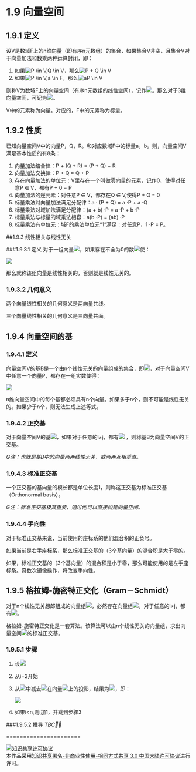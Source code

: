 # 1.9 向量空间

## 1.9.1 定义
设V是数域F上的n维向量（即有序n元数组）的集合，如果集合V非空，且集合V对于向量加法和数乘两种运算封闭，即：

1. 如果<img src="https://latex.codecogs.com/gif.latex?P&space;\in&space;V,Q&space;\in&space;V" title="P \in V,Q \in V" />，那么<img src="https://latex.codecogs.com/gif.latex?P&space;&plus;&space;Q&space;\in&space;V" title="P + Q \in V" />
2. 如果<img src="https://latex.codecogs.com/gif.latex?P&space;\in&space;V,a&space;\in&space;F" title="P \in V,a \in F" />，那么<img src="https://latex.codecogs.com/gif.latex?aP&space;\in&space;V" title="aP \in V" />

则称V为数域F上的向量空间（有序n元数组的线性空间），记作<img src="http://latex.codecogs.com/gif.latex? {R^n}">。那么对于3维向量空间，可记为<img src="http://latex.codecogs.com/gif.latex? {R^3}">。

V中的元素称为向量。对应的，F中的元素称为标量。

## 1.9.2 性质

已知向量空间V中的向量P，Q，R。和对应数域F中的标量a，b。则，向量空间V满足基本性质的有8条：

1. 向量加法结合律：P + (Q + R) = (P + Q) + R
2. 向量加法交换律：P + Q = Q + P
3. 存在向量加法的单位元：V里存在一个叫做零向量的元素，记作0，使得对任意P ∈ V，都有P + 0 = P
4. 向量加法的逆元素：对任意P ∈ V，都存在Q ∈ V,使得P + Q = 0
5. 标量乘法对向量加法满足分配律：a · (P + Q) = a ·P + a ·Q
6. 标量乘法对域加法满足分配律：(a + b) ·P = a ·P + b ·P
7. 标量乘法与标量的域乘法相容：a(b ·P) = (ab) ·P
8. 标量乘法有单位元：域F的乘法单位元“1”满足：对任意P，1 ·P = P。

##1.9.3 线性相关与线性无关

###1.9.3.1 定义
对于一组向量<img src="http://latex.codecogs.com/gif.latex? {e_1},{e_2}, \cdots ,{e_n}">，如果存在不全为0的数<img src="http://latex.codecogs.com/gif.latex? {a_1},{a_2}, \cdots ,{a_n}">使：

<img src="http://latex.codecogs.com/gif.latex? {a_1}{e_1} + {a_2}{e_2}+ \cdots +{a_n}{e_n} = 0 ">

那么就称该组向量是线性相关的，否则就是线性无关的。

### 1.9.3.2 几何意义

两个向量线性相关的几何意义是两向量共线。

三个向量线性相关的几何意义是三向量共面。

## 1.9.4 向量空间的基

### 1.9.4.1 定义
向量空间V的基B是一个由n个线性无关的向量组成的集合，即<img src="http://latex.codecogs.com/gif.latex? B=\{{e_1},{e_2},\cdots ,{e_n}\} ">，对于向量空间V中任意一个向量P，都存在一组实数使得：

<img src="http://latex.codecogs.com/gif.latex? P = {a_1}{e_1} + {a_2}{e_2}+ \cdots +{a_n}{e_n}">

n维向量空间中的每个基都必须具有n个向量。如果多于n个，则不可能是线性无关的。如果少于n个，则无法生成上述等式。

### 1.9.4.2 正交基
对于向量空间V的基<img src="http://latex.codecogs.com/gif.latex? B=\{{e_1},{e_2},\cdots ,{e_n}\} ">，如果对于任意的i≠j，都有<img src="http://latex.codecogs.com/gif.latex? {e_i} \cdot {e_j} = 0">
，则称基B为向量空间V的正交基。

*G注：也就是基B中的向量两两线性无关，或两两互相垂直。*

### 1.9.4.3 标准正交基

一个正交基的基向量的模长都是单位长度1，则称这正交基为标准正交基（Orthonormal basis）。

*G注：标准正交基极其重要，通过他可以直接构建向量空间。*

### 1.9.4.4 手向性

对于标准正交基来说，当前使用的座标系的他们混合积的正负号。

如果当前是右手座标系，那么标准正交基的（3个基向量）的混合积是大于零的。

如果，标准正交基的（3个基向量）的混合积是小于零，那么可能使用的是左手座标系。奇数次镜像操作，将改变手向性。

## 1.9.5 格拉姆-施密特正交化（Gram－Schmidt）

对于n个线性无关想郎组成的向量组<img src="http://latex.codecogs.com/gif.latex? B=\{{e_1},{e_2},\cdots ,{e_n}\} ">，必然存在向量组<img src="http://latex.codecogs.com/gif.latex? B{\text{'}} = \{ {e_1}{\text{'}},{e_2}{\text{'}}, \cdots ,{e_n}{\text{'}}\} ">，对于任意的i≠j，都有<img src="http://latex.codecogs.com/gif.latex? {e_i}{\text{'} \cdot {e_j}{\text{'} = 0">。

格拉姆-施密特正交化是一套算法。该算法可以由n个线性无关的向量组，求出向量空间<img src="http://latex.codecogs.com/gif.latex? {R^n}">的标准正交基。

### 1.9.5.1 步骤

1. 设<img src="http://latex.codecogs.com/gif.latex? {{e_1}'} = {e}_1">
2. 从i=2开始
3. 从<img src="http://latex.codecogs.com/gif.latex? e_i">中减去<img src="http://latex.codecogs.com/gif.latex? e_i">在向量<img src="http://latex.codecogs.com/gif.latex? {e_1}{\text{'}},{e_2}{\text{'}}, \cdots ,{e_{n - 1}}{\text{'}} ">上的投影，结果为<img src="http://latex.codecogs.com/gif.latex? {{e_i}'}">，即：
 
	<img src="http://latex.codecogs.com/gif.latex? \large {{e_i}'}={e_i}-\sum\limits_{k = 1}^{i - 1} {\frac{{{e_i} \cdot {e_k}}}{{e_k^2}}} {e_k}">

4. 如果i<n,则i加1，并跳到步骤3

###1.9.5.2 推导
*TBC* 
 
======================

<a rel="license" href="http://creativecommons.org/licenses/by-nc-sa/3.0/cn/"><img alt="知识共享许可协议" style="border-width:0" src="https://i.creativecommons.org/l/by-nc-sa/3.0/cn/88x31.png" /></a><br />本作品采用<a rel="license" href="http://creativecommons.org/licenses/by-nc-sa/3.0/cn/">知识共享署名-非商业性使用-相同方式共享 3.0 中国大陆许可协议</a>进行许可。
